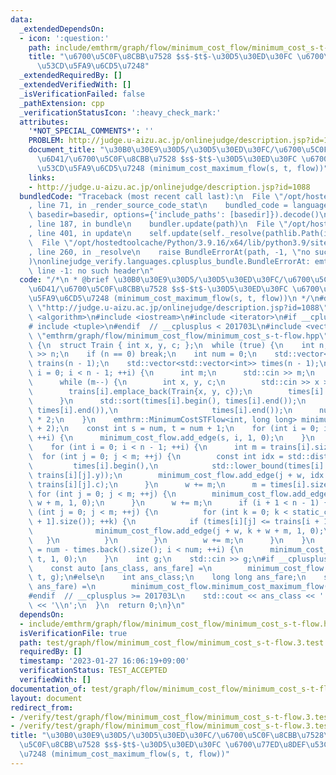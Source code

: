 ```yaml
---
data:
  _extendedDependsOn:
  - icon: ':question:'
    path: include/emthrm/graph/flow/minimum_cost_flow/minimum_cost_s-t-flow.hpp
    title: "\u6700\u5C0F\u8CBB\u7528 $s$-$t$-\u30D5\u30ED\u30FC \u6700\u77ED\u8DEF\
      \u53CD\u5FA9\u6CD5\u7248"
  _extendedRequiredBy: []
  _extendedVerifiedWith: []
  _isVerificationFailed: false
  _pathExtension: cpp
  _verificationStatusIcon: ':heavy_check_mark:'
  attributes:
    '*NOT_SPECIAL_COMMENTS*': ''
    PROBLEM: http://judge.u-aizu.ac.jp/onlinejudge/description.jsp?id=1088
    document_title: "\u30B0\u30E9\u30D5/\u30D5\u30ED\u30FC/\u6700\u5C0F\u8CBB\u7528\
      \u6D41/\u6700\u5C0F\u8CBB\u7528 $s$-$t$-\u30D5\u30ED\u30FC \u6700\u77ED\u8DEF\
      \u53CD\u5FA9\u6CD5\u7248 (minimum_cost_maximum_flow(s, t, flow))"
    links:
    - http://judge.u-aizu.ac.jp/onlinejudge/description.jsp?id=1088
  bundledCode: "Traceback (most recent call last):\n  File \"/opt/hostedtoolcache/Python/3.9.16/x64/lib/python3.9/site-packages/onlinejudge_verify/documentation/build.py\"\
    , line 71, in _render_source_code_stat\n    bundled_code = language.bundle(stat.path,\
    \ basedir=basedir, options={'include_paths': [basedir]}).decode()\n  File \"/opt/hostedtoolcache/Python/3.9.16/x64/lib/python3.9/site-packages/onlinejudge_verify/languages/cplusplus.py\"\
    , line 187, in bundle\n    bundler.update(path)\n  File \"/opt/hostedtoolcache/Python/3.9.16/x64/lib/python3.9/site-packages/onlinejudge_verify/languages/cplusplus_bundle.py\"\
    , line 401, in update\n    self.update(self._resolve(pathlib.Path(included), included_from=path))\n\
    \  File \"/opt/hostedtoolcache/Python/3.9.16/x64/lib/python3.9/site-packages/onlinejudge_verify/languages/cplusplus_bundle.py\"\
    , line 260, in _resolve\n    raise BundleErrorAt(path, -1, \"no such header\"\
    )\nonlinejudge_verify.languages.cplusplus_bundle.BundleErrorAt: emthrm/graph/flow/minimum_cost_flow/minimum_cost_s-t-flow.hpp:\
    \ line -1: no such header\n"
  code: "/*\n * @brief \u30B0\u30E9\u30D5/\u30D5\u30ED\u30FC/\u6700\u5C0F\u8CBB\u7528\
    \u6D41/\u6700\u5C0F\u8CBB\u7528 $s$-$t$-\u30D5\u30ED\u30FC \u6700\u77ED\u8DEF\u53CD\
    \u5FA9\u6CD5\u7248 (minimum_cost_maximum_flow(s, t, flow))\n */\n#define PROBLEM\
    \ \"http://judge.u-aizu.ac.jp/onlinejudge/description.jsp?id=1088\"\n\n#include\
    \ <algorithm>\n#include <iostream>\n#include <iterator>\n#if __cplusplus < 201703L\n\
    # include <tuple>\n#endif  // __cplusplus < 201703L\n#include <vector>\n\n#include\
    \ \"emthrm/graph/flow/minimum_cost_flow/minimum_cost_s-t-flow.hpp\"\n\nint main()\
    \ {\n  struct Train { int x, y, c; };\n  while (true) {\n    int n;\n    std::cin\
    \ >> n;\n    if (n == 0) break;\n    int num = 0;\n    std::vector<std::vector<Train>>\
    \ trains(n - 1);\n    std::vector<std::vector<int>> times(n - 1);\n    for (int\
    \ i = 0; i < n - 1; ++i) {\n      int m;\n      std::cin >> m;\n      num += m;\n\
    \      while (m--) {\n        int x, y, c;\n        std::cin >> x >> y >> c;\n\
    \        trains[i].emplace_back(Train{x, y, c});\n        times[i].emplace_back(y);\n\
    \      }\n      std::sort(times[i].begin(), times[i].end());\n      times[i].erase(std::unique(times[i].begin(),\
    \ times[i].end()),\n                     times[i].end());\n      num += times[i].size()\
    \ * 2;\n    }\n    emthrm::MinimumCostSTFlow<int, long long> minimum_cost_flow(num\
    \ + 2);\n    const int s = num, t = num + 1;\n    for (int i = 0; i < static_cast<int>(trains.front().size());\
    \ ++i) {\n      minimum_cost_flow.add_edge(s, i, 1, 0);\n    }\n    int w = 0;\n\
    \    for (int i = 0; i < n - 1; ++i) {\n      int m = trains[i].size();\n    \
    \  for (int j = 0; j < m; ++j) {\n        const int idx = std::distance(\n   \
    \         times[i].begin(),\n            std::lower_bound(times[i].begin(), times[i].end(),\
    \ trains[i][j].y));\n        minimum_cost_flow.add_edge(j + w, idx + w + m, 1,\
    \ trains[i][j].c);\n      }\n      w += m;\n      m = times[i].size();\n     \
    \ for (int j = 0; j < m; ++j) {\n        minimum_cost_flow.add_edge(j + w, j +\
    \ w + m, 1, 0);\n      }\n      w += m;\n      if (i + 1 < n - 1) {\n        for\
    \ (int j = 0; j < m; ++j) {\n          for (int k = 0; k < static_cast<int>(trains[i\
    \ + 1].size()); ++k) {\n            if (times[i][j] <= trains[i + 1][k].x) {\n\
    \              minimum_cost_flow.add_edge(j + w, k + w + m, 1, 0);\n         \
    \   }\n          }\n        }\n        w += m;\n      }\n    }\n    for (int i\
    \ = num - times.back().size(); i < num; ++i) {\n      minimum_cost_flow.add_edge(i,\
    \ t, 1, 0);\n    }\n    int g;\n    std::cin >> g;\n#if __cplusplus >= 201703L\n\
    \    const auto [ans_class, ans_fare] =\n        minimum_cost_flow.minimum_cost_maximum_flow(s,\
    \ t, g);\n#else\n    int ans_class;\n    long long ans_fare;\n    std::tie(ans_class,\
    \ ans_fare) =\n        minimum_cost_flow.minimum_cost_maximum_flow(s, t, g);\n\
    #endif  // __cplusplus >= 201703L\n    std::cout << ans_class << ' ' << ans_fare\
    \ << '\\n';\n  }\n  return 0;\n}\n"
  dependsOn:
  - include/emthrm/graph/flow/minimum_cost_flow/minimum_cost_s-t-flow.hpp
  isVerificationFile: true
  path: test/graph/flow/minimum_cost_flow/minimum_cost_s-t-flow.3.test.cpp
  requiredBy: []
  timestamp: '2023-01-27 16:06:19+09:00'
  verificationStatus: TEST_ACCEPTED
  verifiedWith: []
documentation_of: test/graph/flow/minimum_cost_flow/minimum_cost_s-t-flow.3.test.cpp
layout: document
redirect_from:
- /verify/test/graph/flow/minimum_cost_flow/minimum_cost_s-t-flow.3.test.cpp
- /verify/test/graph/flow/minimum_cost_flow/minimum_cost_s-t-flow.3.test.cpp.html
title: "\u30B0\u30E9\u30D5/\u30D5\u30ED\u30FC/\u6700\u5C0F\u8CBB\u7528\u6D41/\u6700\
  \u5C0F\u8CBB\u7528 $s$-$t$-\u30D5\u30ED\u30FC \u6700\u77ED\u8DEF\u53CD\u5FA9\u6CD5\
  \u7248 (minimum_cost_maximum_flow(s, t, flow))"
---
```

